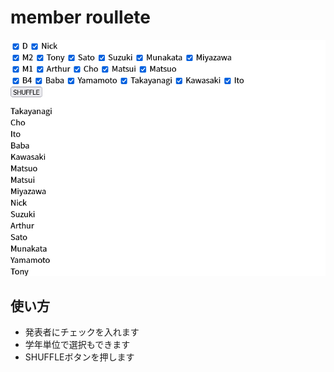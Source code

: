 # member roullete

![スクリーンショット](img/screenshot.png)

## 使い方

* 発表者にチェックを入れます
* 学年単位で選択もできます
* SHUFFLEボタンを押します